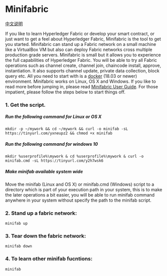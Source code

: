 # Minifabric

[中文说明](./README.zh.md)

If you like to learn Hyperledger Fabric or develop your smart contract, or
just want to get a feel about Hyperledger Fabric, Minifabric is the tool to
get you started. Minifabric can stand up a Fabric network on a small machine
like a VirtualBox VM but also can deploy Fabric networks cross multiple production
grade servers. Minifabric is small but it allows you to experience the full
capabilities of Hyperledger Fabric. You will be able to try all Fabric operations
such as channel create, channel join, chaincode install, approve, instantiation.
It also supports channel update, private data collection, block query etc.
All you need to start with is a [docker](https://www.docker.com/) (18.03 or newer) environment. Minifabric works on Linux, OS X and Windows. If you like to read more before jumping in, please read [Minifabric User Guide](https://github.com/litong01/minifabric/blob/0.2.0/README.md). For those impatient, please follow the steps
below to start things off.

### 1. Get the script.

##### Run the following command for Linux or OS X
```
mkdir -p ~/mywork && cd ~/mywork && curl -o minifab -sL https://tinyurl.com/yxneupz2 && chmod +x minifab
```

##### Run the following command for windows 10
```
mkdir %userprofile%\mywork & cd %userprofile%\mywork & curl -o minifab.cmd -sL https://tinyurl.com/y2h7wsk6
```

##### Make minifab available system wide

Move the minifab (Linux and OS X) or minifab.cmd (Windows) script to a directory which is part of your execution path in your system, this is to make the later operations a bit easier, you will be able to run minifab command anywhere in your system without specify the path to the minifab script.

### 2. Stand up a fabric network:

```
minifab up
```

### 3. Tear down the fabric network:
```
minifab down
```

### 4. To learn other minifab fucntions:
```
minifab
```
